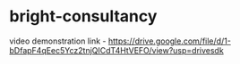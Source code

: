 # bright-consultancy


video demonstration link - https://drive.google.com/file/d/1-bDfapF4qEec5Ycz2tnjQICdT4HtVEFO/view?usp=drivesdk
